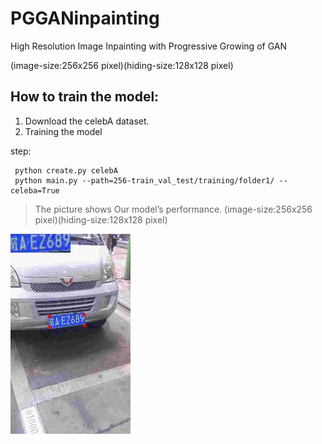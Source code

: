 # PGGANinpainting
High Resolution Image Inpainting with Progressive Growing of GAN

(image-size:256x256 pixel)(hiding-size:128x128 pixel)

 ## How to train the model:
 
 1.   Download the celebA dataset.
 2.   Training the model
 
 step:
 
     python create.py celebA
     python main.py --path=256-train_val_test/training/folder1/ --celeba=True
     
     
     
> The picture shows Our model’s performance.
>(image-size:256x256 pixel)(hiding-size:128x128 pixel)

![image](https://github.com/yuchunwang/cvlab_homework/blob/master/597_vis.jpg)
     
     
     
 
